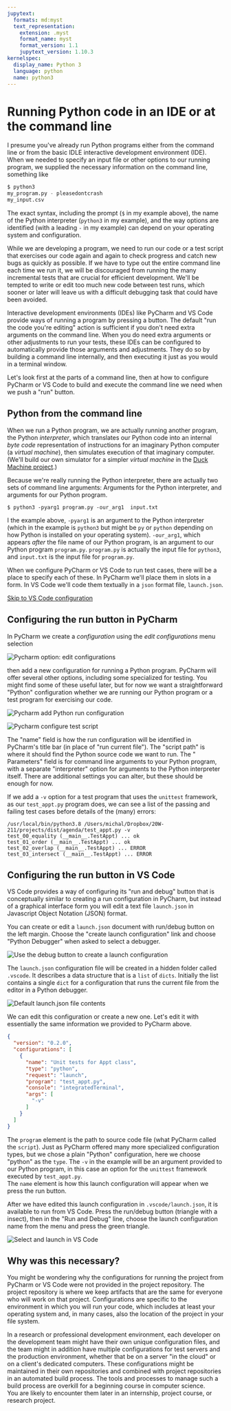 ```yaml
---
jupytext:
  formats: md:myst
  text_representation:
    extension: .myst
    format_name: myst
    format_version: 1.1
    jupytext_version: 1.10.3
kernelspec:
  display_name: Python 3
  language: python
  name: python3
---
```


# Running Python code in an IDE or at the command line

I presume you've already run Python programs either from the command
line or from the basic IDLE interactive development environment (IDE).
When we needed to specify an input file or other options to our running
program, we supplied the necessary information on the command line,
something like

```python
$ python3
my_program.py - pleasedontcrash
my_input.csv
 ```

The exact syntax, including the prompt (`$` in my example above), the
name of the Python interpreter (`python3` in my example), and the way
options are identified (with a leading `-` in my example) can depend on
your operating system and configuration.

While we are developing a program, we need to run our code or a test
script that exercises our code again and again to check progress and
catch new bugs as quickly as possible. If we have to type out the entire
command line each time we run it, we will be discouraged from running
the many incremental tests that are crucial for efficient development.
We'll be tempted to write or edit too much new code between test runs,
which sooner or later will leave us with a difficult debugging task that
could have been avoided.

Interactive development environments (IDEs) like PyCharm and VS Code
provide ways of running a program by pressing a button. The default "run
the code you're editing" action is sufficient if you don't need extra
arguments on the command line. When you do need extra arguments or other
adjustments to run your tests, these IDEs can be configured to
automatically provide those arguments and adjustments. They do so by
building a command line internally, and then executing it just as you
would in a terminal window.

Let's look first at the parts of a command line, then at how to
configure PyCharm or VS Code to build and execute the command line we
need when we push a "run" button.

## Python from the command line

When we run a Python program, we are actually running another program,
the Python _interpreter_, which translates our Python code into an
internal _byte code_ representation of instructions for an imaginary
Python computer (a _virtual machine_), then simulates execution of that
imaginary computer.  (We'll build our own simulator for a simpler
_virtual machine_  in the
[Duck Machine project](https://github.com/UO-CIS211/duck-stack).)

Because we're really running the Python interpreter, there are actually
two sets of command line arguments:  Arguments for the Python
interpreter, and arguments for our Python program.

```
$ python3 -pyarg1 program.py -our_arg1  input.txt
```

I the example above, `-pyarg1` is an argument to the Python
interpreter (which in the example is `python3` but might be `py` or
`python` depending on how Python is installed on your operating system).
`-our_arg1`, which appears _after_ the file name of our Python program,
is an argument to our Python program `program.py`.  `program.py` is
actually the input file for `python3`, and `input.txt` is the input file
for `program.py`.

When we configure PyCharm or VS Code to run test cases, there will be a
place to specify each of these. In PyCharm we'll place them in slots in
a form. In VS Code we'll code them textually in a `json` format file,
`launch.json`.

[Skip to VS Code configuration](
#configuring-the-run-button-in-vs-code)

## Configuring the run button in PyCharm

In PyCharm we create a _configuration_ using the _edit configurations_
menu selection

![Pycharm option: edit configurations](
img_ide_running/pycharm-edit-configurations.png)

then add a new configuration for running a Python program. PyCharm will
offer several other options, including some specialized for testing. You
might find some of these useful later, but for now we want a
straightforward "Python" configuration whether we are running our Python
program or a test program for exercising our code.

![Pycharm add Python run configuration](
img_ide_running/pycharm-add-configuration.png)

![Pycharm configure test script](img_ide_running/config-unittests.png)

The "name" field is how the run configuration will be identified in
PyCharm's title bar (in place of "run current file"). The "script path"
is where it should find the Python source code we want to run. The "
Parameters" field is for command line arguments to your Python program,
with a separate "interpreter" option for arguments to the Python
interpreter itself. There are additional settings you can alter, but
these should be enough for now.

If we add a `-v` option for a test program that uses the `unittest`
framework, as our `test_appt.py` program does,
we can see a list of the passing and failing
test cases before details of the (many) errors:

``` 
/usr/local/bin/python3.8 /Users/michal/Dropbox/20W-211/projects/dist/agenda/test_appt.py -v
test_00_equality (__main__.TestAppt) ... ok
test_01_order (__main__.TestAppt) ... ok
test_02_overlap (__main__.TestAppt) ... ERROR
test_03_intersect (__main__.TestAppt) ... ERROR
```

## Configuring the run button in VS Code

VS Code provides a way of configuring its "run and debug" button that is
conceptually similar to creating a run configuration in PyCharm, but
instead of a graphical interface form you will edit a text file
`launch.json` in Javascript Object Notation (JSON) format.

You can create or edit a `launch.json` document with run/debug button on
the left margin.  Choose the "create launch configuration" link and 
choose "Python Debugger" when asked to select a debugger. 

![Use the debug button to create a launch configuration](
img_ide_running/launch-config-1.png
)

The `launch.json` configuration file will be created in a hidden folder
called `.vscode`. It describes a data structure that is a `list` of
`dicts`. Initially the list contains a single `dict` for a 
configuration that runs the
current file from the editor in a Python debugger.

![Default `launch.json` file contents](
img_ide_running/launch-json-default.png
)

We can edit this configuration or create a new one. Let's edit it with
essentially the same information we provided to PyCharm above.

```json
{
  "version": "0.2.0",
  "configurations": [
    {
      "name": "Unit tests for Appt class",
      "type": "python",
      "request": "launch",
      "program": "test_appt.py",
      "console": "integratedTerminal",
      "args": [
        "-v"
      ]
    }
  ]
}
```

The `program` element is the path to source code file (what PyCharm
called the `script`). Just as PyCharm offered many more specialized
configuration types, but we chose a plain "Python" configuration, here
we choose "python" as the `type`. The `-v` in the example will be an
argument provided to our Python program, in this case an option for the
`unittest` framework executed by `test_appt.py`.  
The `name` element is how this launch configuration will appear
when we press the run button.

After we have edited this launch configuration in
`.vscode/launch.json`, it is available to run from VS Code. Press 
the run/debug button (triangle with a insect), then in the "Run and 
Debug" line, choose the launch configuration name from the menu and 
press the green triangle. 

![Select and launch in VS Code](
img_ide_running/vscode-run-named-config.png
)

## Why was this necessary? 

You might be wondering why the configurations for running the 
project from PyCharm or VS Code were not provided in the project 
repository.   The project repository is where we keep artifacts that 
are the same for everyone who will work on that project.
Configurations are specific to the environment in which you will run 
your code, which includes at least your operating system and, in 
many cases, also the location of the project in your file system. 

In a research or professional development environment, each 
developer on the development team might have their own unique 
configuration files, and the team might in addition have multiple 
configurations for test servers and the production environment, 
whether that be on a server "in the cloud" or on a client's 
dedicated computers.  These configurations might be maintained in 
their own repositories and combined with project repositories in an 
automated build process.  The tools and processes to manage such a 
build process are overkill for a beginning course in computer science.  
You are likely to encounter them later in an internship, project 
course, or research project.

